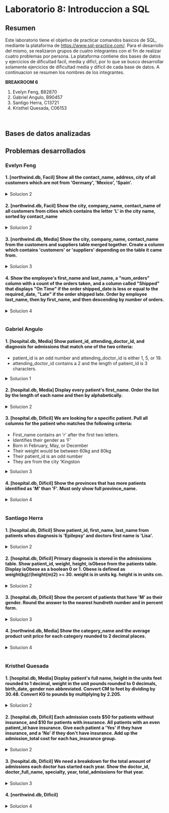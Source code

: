 # Laboratorio 8: Introduccion a SQL


## Resumen
Este laboratorio tiene el objetivo de practicar comandos basicos de SQL, mediante la plataforma de https://www.sql-practice.com/. Para el desarrollo del mismo, se realizaron grupos de cuatro integrantes con el fin de realizar cuatro problemas por persona. La plataforma contiene dos bases de datos y ejercicios de dificultad facil, media y dificl, por lo que se busco desarrollar solamente ejercicios de dificultad media y dificil de cada base de datos. A continuacion se resumen los nombres de los integrantes.

__BREAKROOM 6__

1. Evelyn Feng, B82870
2. Gabriel Angulo, B90457
3. Santigo Herra, C13721
4. Kristhel Quesada, C06153

<br>


## Bases de datos analizadas


## Problemas desarrollados
### Evelyn Feng

#### 1. [__northwind.db, Facil__] Show all the contact_name, address, city of all customers which are not from 'Germany', 'Mexico', 'Spain'.

<details>
<summary> Solucion 2 </summary>

```sql 
SELECT contact_name, address, city
FROM customers
WHERE Country NOT IN ('Germany','Mexico', 'Spain')
```

</details>

#### 2. [__northwind.db, Facil__] Show the city, company_name, contact_name of all customers from cities which contains the letter 'L' in the city name, sorted by contact_name

<details>
<summary> Solucion 2 </summary>

```sql 
SELECT city, company_name, contact_name
FROM customers
WHERE city LIKE '%L%'
ORDER BY contact_name
```

</details>

#### 3. [__northwind.db, Media__] Show the city, company_name, contact_name from the customers and suppliers table merged together. Create a column which contains 'customers' or 'suppliers' depending on the table it came from.

<details>
<summary> Solucion 3 </summary>

```sql 
SELECT 
	city
    ,company_name
    ,contact_name
    -- Show customers for this data
    ,'customers' AS type
FROM customers

-- Merge tables
UNION

SELECT
	city
    ,company_name
    ,contact_name
    -- Show suppliers for this data
    ,'suppliers' AS type
FROM suppliers
```

</details>

#### 4. Show the employee's first_name and last_name, a "num_orders" column with a count of the orders taken, and a column called "Shipped" that displays "On Time" if the order shipped_date is less or equal to the required_date, "Late" if the order shipped late. Order by employee last_name, then by first_name, and then descending by number of orders.


<details>
<summary> Solucion 4 </summary>

```sql 
SELECT
	e.first_name
	,e.last_name
	,COUNT(o.order_id) As num_orders
    -- Displays "On Time" if the order shipped_date is less or equal to the required_date, else display "Late"
	,(
		CASE
    		WHEN o.shipped_date <= o.required_date THEN 'On Time'
    		ELSE 'Late'
  		END
	) AS shipped
FROM employees e
LEFT JOIN orders o 
ON e.employee_id = o.employee_id

-- Grouping to count show order count
GROUP BY
	e.first_name
	,e.last_name
	,shipped

-- Order by employee last_name, then by first_name, and then descending by number of orders.
ORDER BY
	e.last_name
	,e.first_name
	,num_orders DESC
```

</details>

<br>



### Gabriel Angulo
#### 1. [__hospital.db, Media__] Show patient_id, attending_doctor_id, and diagnosis for admissions that match one of the two criteria:

- patient_id is an odd number and attending_doctor_id is either 1, 5, or 19.
- attending_doctor_id contains a 2 and the length of patient_id is 3 characters.

<details>
<summary> Solucion 1 </summary>

```sql
SELECT 
	patient_id
    ,attending_doctor_id
    ,diagnosis
FROM 
	admissions
WHERE 
	-- If patient_id is an odd number and attending_doctor_id is either 1, 5, or 19
	(patient_id % 2 != 0 AND attending_doctor_id IN (1, 5, 19))
    -- OR If attending_doctor_id contains a 2 and the length of patient_id is 3 characters
    OR (attending_doctor_id LIKE '%2%' AND LEN(patient_id) = 3)

```

</details>



#### 2. [__hospital.db, Media__] Display every patient's first_name. Order the list by the length of each name and then by alphabetically.

<details>
<summary> Solucion 2 </summary>

```sql 
SELECT first_name
FROM patients
order by
  len(first_name),
  first_name;
```

</details>



#### 3. [__hospital.db, Dificil__] We are looking for a specific patient. Pull all columns for the patient who matches the following criteria:

- First_name contains an 'r' after the first two letters.
- Identifies their gender as 'F'
- Born in February, May, or December
- Their weight would be between 60kg and 80kg
- Their patient_id is an odd number
- They are from the city 'Kingston

<details>
<summary> Solucion 3 </summary>

```sql 
SELECT *
FROM patients
WHERE
	-- Contains r after the first two letters
	first_name LIKE '__r%'
    -- Identifies gender as F
    AND gender = 'F'
    -- Born in February, May, or December
    AND MONTH(birth_date) IN (2, 5, 12)
    -- Weight between 60 and 80
    AND weight between 60 AND 80
    -- patiend_id is odd
    AND patient_id % 2 != 0
    -- City is Kingston
    AND city = 'Kingston'
```

</details>


#### 4. [__hospital.db, Dificil__] Show the provinces that has more patients identified as 'M' than 'F'. Must only show full province_name.

<details>
<summary> Solucion 4 </summary>

```sql 
SELECT pr.province_name
FROM patients AS pa
  JOIN province_names AS pr ON pa.province_id = pr.province_id
GROUP BY pr.province_name
HAVING
  SUM(gender = 'M') > SUM(gender = 'F');

```

</details>

<br>



### Santiago Herra

#### 1. [__hospital.db, Dificil__] Show patient_id, first_name, last_name from patients whos diagnosis is 'Epilepsy' and doctors first name is 'Lisa'.

<details>
<summary> Solucion 2 </summary>

```sql 
SELECT 
pa.patient_id,
pa.first_name,
pa.last_name,
doc.specialty
FROM 
patients pa,
doctors doc,
admissions ad

where 
pa.patient_id = ad.patient_id
and ad.attending_doctor_id = doc.doctor_id
and ad.diagnosis = 'Epilepsy' AND doc.first_name = 'Lisa'

```

</details>

#### 2. [__hospital.db, Dificil__] Primary diagnosis is stored in the admissions table. Show patient_id, weight, height, isObese from the patients table. Display isObese as a boolean 0 or 1. Obese is defined as weight(kg)/(height(m)2) >= 30. weight is in units kg. height is in units cm.


<details>
<summary> Solucion 2 </summary>

```sql 
SELECT 
patient_id,
weight,
height,
weight,
weight/Power(CASt(height as float) / 100,2) >= 30 AS isObese
from
patients
```

</details>

#### 3. [__hospital.db, Dificil__] Show the percent of patients that have 'M' as their gender. Round the answer to the nearest hundreth number and in percent form.

<details>
<summary> Solucion 3 </summary>

```sql 
SELECT CONCAT(
    ROUND(
      (
        SELECT COUNT(*)
        FROM patients
        WHERE gender = 'M'
      ) / CAST(COUNT(*) as float),
      4
    ) * 100,
    '%'
  ) as percent_of_male_patients
FROM patients;
```

</details>

#### 4. [__northwind.db, Media__] Show the category_name and the average product unit price for each category rounded to 2 decimal places.

<details>
<summary> Solucion 4 </summary>

```sql 
SELECT 
c.category_name,
ROUND(AVG(prod.unit_price),2) AS average_product_unit_price
from 
products prod
join categories c on c.category_id=prod.category_id
group by c.category_name

```

</details>

<br>


### Kristhel Quesada

#### 1. [__hospital.db, Media__] Display patient's full name, height in the units feet rounded to 1 decimal, weight in the unit pounds rounded to 0 decimals, birth_date, gender non abbreviated. Convert CM to feet by dividing by 30.48. Convert KG to pounds by multiplying by 2.205.

<details>
<summary> Solucion 2 </summary>

```sql 
-- Change the titles
select
	-- change to full name
    concat(first_name, ' ', last_name) AS 'patient_name', 
    -- conversions
    ROUND(height / 30.48, 1) as 'height "Feet"', 
    ROUND(weight * 2.205, 0) AS 'weight "Pounds"', birth_date,
    -- change to non abbreviated
	CASE
		WHEN gender = 'M' THEN 'MALE' 
  		WHEN gender = 'F' THEN 'FEMALE' 
	END AS 'gender_type'
from patients
```

</details>

#### 2. [__hospital.db, Dificil__] Each admission costs $50 for patients without insurance, and $10 for patients with insurance. All patients with an even patient_id have insurance. Give each patient a 'Yes' if they have insurance, and a 'No' if they don't have insurance. Add up the admission_total cost for each has_insurance group.

<details>
<summary> Solucion 2 </summary>

```sql
SELECT
-- Find if even (has insurance) or odd (doesn't have)
CASE
	WHEN patient_id % 2 = 0 THEN 'Yes'
    WHEN patient_id % 2 != 0 THEN 'No'
END AS has_insurance,
-- Then create a sum per patient and condition
SUM(
  CASE
	WHEN patient_id % 2 = 0 THEN 10
  	ELSE 50
END)
as admission_total
-- Extract the data form admission
FROM admissions
-- Order it by
group by has_insurance
```

</details>

#### 3. [__hospital.db, Dificil__] We need a breakdown for the total amount of admissions each doctor has started each year. Show the doctor_id, doctor_full_name, specialty, year, total_admissions for that year.

<details>
<summary> Solucion 3 </summary>

```sql 

```

</details>

#### 4. [__northwind.db, Dificil__]

<details>
<summary> Solucion 4 </summary>

```sql
SELECT
  -- doctor ID
  d.doctor_id as doctor_id,
  -- doctor full name
  CONCAT(d.first_name,' ', d.last_name) as doctor_name,
  -- speciality
  d.specialty,
  -- Extract the year only
  YEAR(a.admission_date) as selected_year,
  -- Counts based on what GROUP BY contains
  COUNT(*) as total_admissions
-- extract it from doctors and rename it as d
-- also combines two tables to match doctors id
FROM doctors as d
  LEFT JOIN admissions as a ON d.doctor_id = a.attending_doctor_id
-- Organize data as
GROUP BY
  doctor_name,
  selected_year
ORDER BY doctor_id, selected_year
```

</details>